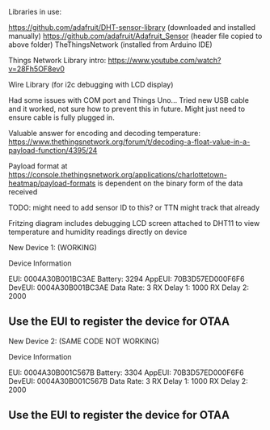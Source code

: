 Libraries in use:

https://github.com/adafruit/DHT-sensor-library (downloaded and installed manually)
https://github.com/adafruit/Adafruit_Sensor (header file copied to above folder)
TheThingsNetwork (installed from Arduino IDE)

Things Network Library intro:
https://www.youtube.com/watch?v=28Fh5OF8ev0

Wire Library (for i2c debugging with LCD display)

Had some issues with COM port and Things Uno... Tried new USB cable and it worked, not sure how to prevent this in future. Might just need to ensure cable is fully plugged in.

Valuable answer for encoding and decoding temperature: https://www.thethingsnetwork.org/forum/t/decoding-a-float-value-in-a-payload-function/4395/24

Payload format at https://console.thethingsnetwork.org/applications/charlottetown-heatmap/payload-formats is dependent on the binary form of the data received

TODO: might need to add sensor ID to this? or TTN might track that already

Fritzing diagram includes debugging LCD screen attached to DHT11 to view temperature and humidity readings directly on device



New Device 1: (WORKING)

Device Information

EUI: 0004A30B001BC3AE
Battery: 3294
AppEUI: 70B3D57ED000F6F6
DevEUI: 0004A30B001BC3AE
Data Rate: 3
RX Delay 1: 1000
RX Delay 2: 2000

Use the EUI to register the device for OTAA
-------------------------------------------



New Device 2: (SAME CODE NOT WORKING)

Device Information

EUI: 0004A30B001C567B
Battery: 3304
AppEUI: 70B3D57ED000F6F6
DevEUI: 0004A30B001C567B
Data Rate: 3
RX Delay 1: 1000
RX Delay 2: 2000

Use the EUI to register the device for OTAA
-------------------------------------------
